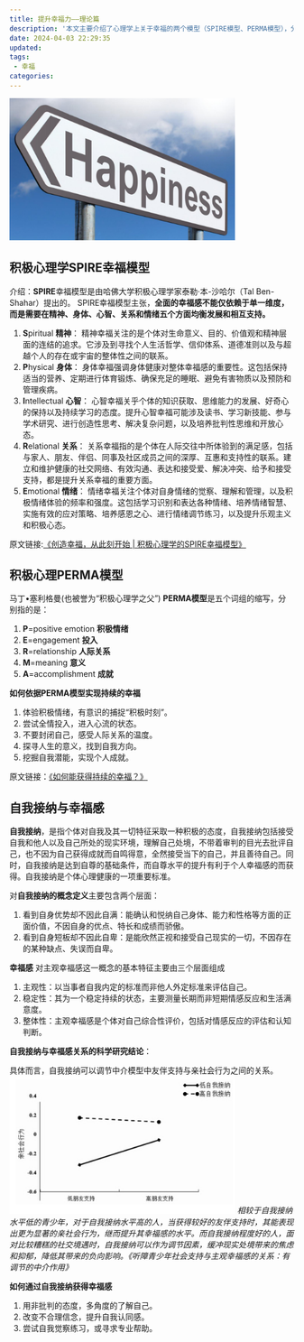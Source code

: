 ```yaml
---
title: 提升幸福力——理论篇
description: '本文主要介绍了心理学上关于幸福的两个模型（SPIRE模型、PERMA模型），分析了自我接纳与幸福感之间的关系。'
date: 2024-04-03 22:29:35
updated:
tags:
 - 幸福
categories:
---
```

<img src="/images/提升幸福力理论篇/xingfuli.png" width="400" >

## 积极心理学SPIRE幸福模型

介绍：**SPIRE**幸福模型是由哈佛大学积极心理学家泰勒·本-沙哈尔（Tal Ben-Shahar）提出的。
SPIRE幸福模型主张，**全面的幸福感不能仅依赖于单一维度，而是需要在精神、身体、心智、关系和情绪五个方面均衡发展和相互支持。**
  1. **S**piritual **精神**： 精神幸福关注的是个体对生命意义、目的、价值观和精神层面的连结的追求。它涉及到寻找个人生活哲学、信仰体系、道德准则以及与超越个人的存在或宇宙的整体性之间的联系。
  2. **P**hysical **身体**： 身体幸福强调身体健康对整体幸福感的重要性。这包括保持适当的营养、定期进行体育锻炼、确保充足的睡眠、避免有害物质以及预防和管理疾病。
  3. **I**ntellectual **心智**： 心智幸福关乎个体的知识获取、思维能力的发展、好奇心的保持以及持续学习的态度。提升心智幸福可能涉及读书、学习新技能、参与学术研究、进行创造性思考、解决复杂问题，以及培养批判性思维和开放心态。
  4. **R**elational **关系**： 关系幸福指的是个体在人际交往中所体验到的满足感，包括与家人、朋友、伴侣、同事及社区成员之间的深厚、互惠和支持性的联系。建立和维护健康的社交网络、有效沟通、表达和接受爱、解决冲突、给予和接受支持，都是提升关系幸福的重要方面。
  5. **E**motional **情绪**： 情绪幸福关注个体对自身情绪的觉察、理解和管理，以及积极情绪体验的频率和强度。这包括学习识别和表达各种情绪、培养情绪智慧、实施有效的应对策略、培养感恩之心、进行情绪调节练习，以及提升乐观主义和积极心态。

原文链接:[《创造幸福，从此刻开始 | 积极心理学的SPIRE幸福模型》](https://www.xinli001.com/info/100494903)

## 积极心理PERMA模型
马丁•塞利格曼(也被誉为“积极心理学之父”)
**PERMA模型**是五个词组的缩写，分别指的是：
  1. **P**=positive emotion **积极情绪**
  2. **E**=engagement **投入**
  3. **R**=relationship **人际关系**
  4. **M**=meaning **意义**
  5. **A**=accomplishment **成就**

**如何依据PERMA模型实现持续的幸福**
  1. 体验积极情绪，有意识的捕捉“积极时刻”。
  2. 尝试全情投入，进入心流的状态。
  3. 不要封闭自己，感受人际关系的温度。
  4. 探寻人生的意义，找到自我方向。
  5. 挖掘自我潜能，实现个人成就。

原文链接：[《如何能获得持续的幸福？》](https://www.xinli001.com/info/100494672)

## 自我接纳与幸福感

**自我接纳**，是指个体对自我及其一切特征采取一种积极的态度，自我接纳包括接受自我和他人以及自己所处的现实环境，理解自己处境，不带着审判的目光去批评自己，也不因为自己获得成就而自鸣得意，全然接受当下的自己，并且善待自己。同时，自我接纳是达到自尊的基础条件，而自尊水平的提升有利于个人幸福感的而获得。自我接纳是个体心理健康的一项重要标准。

对**自我接纳的概念定义**主要包含两个层面：
  1. 看到自身优势却不因此自满：能确认和悦纳自己身体、能力和性格等方面的正面价值，不因自身的优点、特长和成绩而骄傲。
  2. 看到自身短板却不因此自卑：是能欣然正视和接受自己现实的一切，不因存在的某种缺点、失误而自卑。

**幸福感**
 对主观幸福感这一概念的基本特征主要由三个层面组成
  1. 主观性：以当事者自我内定的标准而非他人外定标准来评估自己。
  2. 稳定性：其为一个稳定持续的状态，主要测量长期而非短期情感反应和生活满意度。
  3. 整体性：主观幸福感是个体对自己综合性评价，包括对情感反应的评估和认知判断。

**自我接纳与幸福感关系的科学研究结论**：

具体而言，自我接纳可以调节中介模型中友伴支持与亲社会行为之间的关系。
<img src="/images/提升幸福力理论篇/xingfuli2.png" width="400">
*相较于自我接纳水平低的青少年，对于自我接纳水平高的人，当获得较好的友伴支持时，其能表现出更为显著的亲社会行为，继而提升其幸福感的水平。而自我接纳程度好的人，面对比较糟糕的社交境遇时，自我接纳可以作为调节因素，缓冲现实处境带来的焦虑和抑郁，降低其带来的负向影响。《听障青少年社会支持与主观幸福感的关系：有调节的中介作用》*

**如何通过自我接纳获得幸福感**
  1. 用非批判的态度，多角度的了解自己。
  2. 改变不合理信念，提升自我认同感。
  3. 尝试自我觉察练习，或寻求专业帮助。